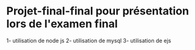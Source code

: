 # Projet-final-final pour présentation lors de l'examen final
1- utilisation de node js
2- utilisation de mysql
3- utilisation de ejs
 
